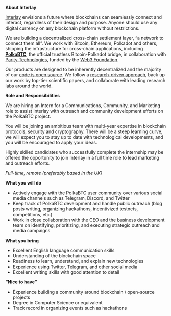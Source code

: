  
 **About Interlay**

[Interlay](https://interlay.io/) envisions a future where blockchains can seamlessly connect and interact, regardless of their design and purpose. Anyone should use any digital currency on any blockchain platform without restrictions.

We are building a decentralized cross-chain settlement layer, “a network to connect them all”. We work with Bitcoin, Ethereum, Polkadot and others, shipping the infrastructure for cross-chain applications, including **[PolkaBTC](https://polkabtc.io/)**, the official trustless Bitcoin-Polkadot bridge, in collaboration with [Parity Technologies](https://parity.io/), funded by the [Web3 Foundation](https://web3.foundation/).

Our products are designed to be inherently decentralized and the majority of our [code is open source](https://github.com/interlay). We follow a [research-driven approach](https://www.interlay.io/research/), back up our work by top-tier scientific papers, and collaborate with leading research labs around the world.

**Role and Responsibilities**

We are hiring an Intern for a Communications, Community, and Marketing role to assist Interlay with outreach and community development efforts on the PolkaBTC project. 

You will be joining an ambitious team with multi-year expertise in blockchain protocols, security and cryptography. There will be a steep learning curve, we will expect you to stay up to date with technological developments, and you will be encouraged to apply your ideas.

Highly skilled candidates who successfully complete the internship may be offered the opportunity to join Interlay in a full time role to lead marketing and outreach efforts. 

_Full-time, remote (preferably based in the UK)_

**What you will do**

*   Actively engage with the PolkaBTC user community over various social media channels such as Telegram, Discord, and Twitter
*   Keep track of PolkaBTC development and handle public outreach (blog posts writing, organizing hackathons, incentivized testnets, competitions, etc.)
*   Work in close collaboration with the CEO and the business development team on identifying, prioritizing, and executing strategic outreach and media campaigns

**What you bring**

*   Excellent English language communication skills
*   Understanding of the blockchain space 
*   Readiness to learn, understand, and explain new technologies
*   Experience using Twitter, Telegram, and other social media
*   Excellent writing skills with good attention to detail

**“Nice to have”**

*   Experience building a community around blockchain / open-source projects
*   Degree in Computer Science or equivalent
*   Track record in organizing events such as hackathons
